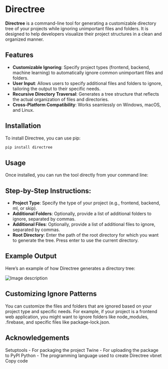 # Directree

**Directree** is a command-line tool for generating a customizable directory tree of your projects while ignoring unimportant files and folders. It is designed to help developers visualize their project structures in a clean and organized manner.

## Features

- **Customizable Ignoring**: Specify project types (frontend, backend, machine learning) to automatically ignore common unimportant files and folders.
- **User Input**: Allows users to specify additional files and folders to ignore, tailoring the output to their specific needs.
- **Recursive Directory Traversal**: Generates a tree structure that reflects the actual organization of files and directories.
- **Cross-Platform Compatibility**: Works seamlessly on Windows, macOS, and Linux.

## Installation

To install Directree, you can use pip:

```bash
pip install directree
```

## Usage
Once installed, you can run the tool directly from your command line:


## Step-by-Step Instructions:
- **Project Type**: Specify the type of your project (e.g., frontend, backend, ml, or skip).
- **Additional Folders**: Optionally, provide a list of additional folders to ignore, separated by commas.
- **Additional Files**: Optionally, provide a list of additional files to ignore, separated by commas.
- **Root Directory**: Enter the path of the root directory for which you want to generate the tree. Press enter to use the current directory.

## Example Output
Here’s an example of how Directree generates a directory tree:

![Image description](image1.png)

## Customizing Ignore Patterns
You can customize the files and folders that are ignored based on your project type and specific needs. For example, if your project is a frontend web application, you might want to ignore folders like node_modules, .firebase, and specific files like package-lock.json.

## Acknowledgements
Setuptools - For packaging the project
Twine - For uploading the package to PyPI
Python - The programming language used to create Directree
vbnet
Copy code
